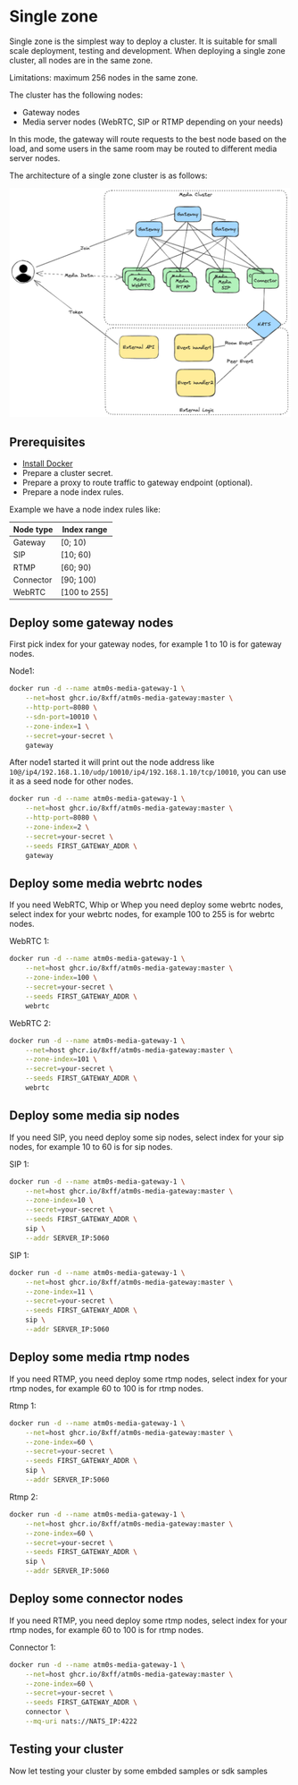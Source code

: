 # Single zone

Single zone is the simplest way to deploy a cluster. It is suitable for small scale deployment, testing and development.
When deploying a single zone cluster, all nodes are in the same zone.

Limitations: maximum 256 nodes in the same zone.

The cluster has the following nodes:

- Gateway nodes
- Media server nodes (WebRTC, SIP or RTMP depending on your needs)

In this mode, the gateway will route requests to the best node based on the load, and some users in the same room may be routed to different media server nodes.

The architecture of a single zone cluster is as follows:

![Single zone](../../imgs/single-zone.excalidraw.png)

## Prerequisites

- [Install Docker](https://docs.docker.com/engine/install/)
- Prepare a cluster secret.
- Prepare a proxy to route traffic to gateway endpoint (optional).
- Prepare a node index rules.

Example we have a node index rules like:

| Node type | Index range |
| --- | --- |
| Gateway | [0; 10) |
| SIP | [10; 60) |
| RTMP | [60; 90) |
| Connector | [90; 100) |
| WebRTC | [100 to 255] |

## Deploy some gateway nodes

First pick index for your gateway nodes, for example 1 to 10 is for gateway nodes.

Node1:

```bash
docker run -d --name atm0s-media-gateway-1 \
    --net=host ghcr.io/8xff/atm0s-media-gateway:master \
    --http-port=8080 \
    --sdn-port=10010 \
    --zone-index=1 \
    --secret=your-secret \
    gateway
```

After node1 started it will print out the node address like `10@/ip4/192.168.1.10/udp/10010/ip4/192.168.1.10/tcp/10010`, you can use it as a seed node for other nodes.

```bash
docker run -d --name atm0s-media-gateway-1 \
    --net=host ghcr.io/8xff/atm0s-media-gateway:master \
    --http-port=8080 \
    --zone-index=2 \
    --secret=your-secret \
    --seeds FIRST_GATEWAY_ADDR \
    gateway
```

## Deploy some media webrtc nodes

If you need WebRTC, Whip or Whep you need deploy some webrtc nodes, select index for your webrtc nodes, for example 100 to 255 is for webrtc nodes.

WebRTC 1:

```bash
docker run -d --name atm0s-media-gateway-1 \
    --net=host ghcr.io/8xff/atm0s-media-gateway:master \
    --zone-index=100 \
    --secret=your-secret \
    --seeds FIRST_GATEWAY_ADDR \
    webrtc
```

WebRTC 2:

```bash
docker run -d --name atm0s-media-gateway-1 \
    --net=host ghcr.io/8xff/atm0s-media-gateway:master \
    --zone-index=101 \
    --secret=your-secret \
    --seeds FIRST_GATEWAY_ADDR \
    webrtc
```

## Deploy some media sip nodes

If you need SIP, you need deploy some sip nodes, select index for your sip nodes, for example 10 to 60 is for sip nodes.

SIP 1:

```bash
docker run -d --name atm0s-media-gateway-1 \
    --net=host ghcr.io/8xff/atm0s-media-gateway:master \
    --zone-index=10 \
    --secret=your-secret \
    --seeds FIRST_GATEWAY_ADDR \
    sip \
    --addr SERVER_IP:5060
```

SIP 1:

```bash
docker run -d --name atm0s-media-gateway-1 \
    --net=host ghcr.io/8xff/atm0s-media-gateway:master \
    --zone-index=11 \
    --secret=your-secret \
    --seeds FIRST_GATEWAY_ADDR \
    sip \
    --addr SERVER_IP:5060
```

## Deploy some media rtmp nodes

If you need RTMP, you need deploy some rtmp nodes, select index for your rtmp nodes, for example 60 to 100 is for rtmp nodes.

Rtmp 1:

```bash
docker run -d --name atm0s-media-gateway-1 \
    --net=host ghcr.io/8xff/atm0s-media-gateway:master \
    --zone-index=60 \
    --secret=your-secret \
    --seeds FIRST_GATEWAY_ADDR \
    sip \
    --addr SERVER_IP:5060
```

Rtmp 2:

```bash
docker run -d --name atm0s-media-gateway-1 \
    --net=host ghcr.io/8xff/atm0s-media-gateway:master \
    --zone-index=60 \
    --secret=your-secret \
    --seeds FIRST_GATEWAY_ADDR \
    sip \
    --addr SERVER_IP:5060
```

## Deploy some connector nodes

If you need RTMP, you need deploy some rtmp nodes, select index for your rtmp nodes, for example 60 to 100 is for rtmp nodes.

Connector 1:

```bash
docker run -d --name atm0s-media-gateway-1 \
    --net=host ghcr.io/8xff/atm0s-media-gateway:master \
    --zone-index=60 \
    --secret=your-secret \
    --seeds FIRST_GATEWAY_ADDR \
    connector \
    --mq-uri nats://NATS_IP:4222
```

## Testing your cluster

Now let testing your cluster by some embded samples or sdk samples
